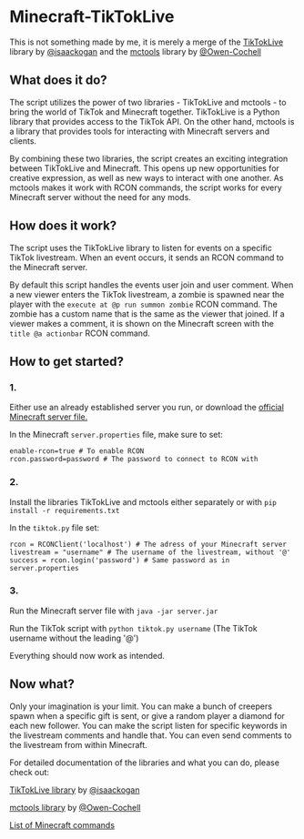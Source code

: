 # Minecraft-TikTokLive
This is not something made by me, it is merely a merge of the [TikTokLive](https://github.com/isaackogan/TikTokLive) library by [@isaackogan](https://github.com/isaackogan) and the [mctools](https://github.com/Owen-Cochell/mctools) library by [@Owen-Cochell](https://github.com/Owen-Cochell) 

## What does it do?

The script utilizes the power of two libraries - TikTokLive and mctools - to bring the world of TikTok and Minecraft together. TikTokLive is a Python library that provides access to the TikTok API. On the other hand, mctools is a library that provides tools for interacting with Minecraft servers and clients.

By combining these two libraries, the script creates an exciting integration between TikTokLive and Minecraft. This opens up new opportunities for creative expression, as well as new ways to interact with one another. As mctools makes it work with RCON commands, the script works for every Minecraft server without the need for any mods.

## How does it work?
The script uses the TikTokLive library to listen for events on a specific TikTok livestream. When an event occurs, it sends an RCON command to the Minecraft server. 

By default this script handles the events user join and user comment. When a new viewer enters the TikTok livestream, a zombie is spawned near the player with the `execute at @p run summon zombie` RCON command. The zombie has a custom name that is the same as the viewer that joined. If a viewer makes a comment, it is shown on the Minecraft screen with the `title @a actionbar` RCON command. 

## How to get started?
### 1.
Either use an already established server you run, or download the [official Minecraft server file.](https://www.minecraft.net/en-us/download/server)

In the Minecraft `server.properties` file, make sure to set:

```
enable-rcon=true # To enable RCON
rcon.password=password # The password to connect to RCON with
```
### 2.
Install the libraries TikTokLive and mctools either separately or with `pip install -r requirements.txt`

In the `tiktok.py` file set:
```
rcon = RCONClient('localhost') # The adress of your Minecraft server
livestream = "username" # The username of the livestream, without '@'
success = rcon.login('password') # Same password as in server.properties
```

### 3.
Run the Minecraft server file with `java -jar server.jar`

Run the TikTok script with `python tiktok.py username` (The TikTok username without the leading '@')

Everything should now work as intended. 

## Now what?
Only your imagination is your limit. You can make a bunch of creepers spawn when a specific gift is sent, or give a random player a diamond for each new follower. You can make the script listen for specific keywords in the livestream comments and handle that. You can even send comments to the livestream from within Minecraft.

For detailed documentation of the libraries and what you can do, please check out:

[TikTokLive library](https://github.com/isaackogan/TikTokLive) by [@isaackogan](https://github.com/isaackogan)

[mctools library](https://github.com/Owen-Cochell/mctools) by [@Owen-Cochell](https://github.com/Owen-Cochell)

[List of Minecraft commands](https://minecraft.fandom.com/wiki/Commands)
